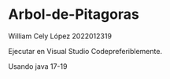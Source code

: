 # Arbol-de-Pitagoras
William Cely López 2022012319

Ejecutar en Visual Studio Codepreferiblemente.

Usando java 17-19 
